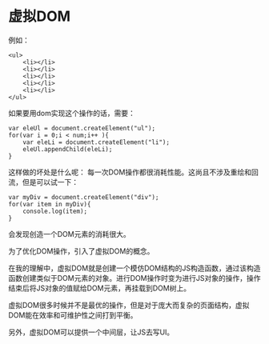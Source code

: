 # 虚拟DOM

例如：

	<ul>
		<li></li>
		<li></li>
		<li></li>
		<li></li>
		<li></li>
	</ul>

如果要用dom实现这个操作的话，需要：

	var eleUl = document.createElement("ul");
	for(var i = 0;i < num;i++ ){
		var eleLi = document.createElement("li");
		eleUl.appendChild(eleLi);
	}
这样做的坏处是什么呢：
每一次DOM操作都很消耗性能。这尚且不涉及重绘和回流，但是可以试一下：

	var myDiv = document.createElement("div");
	for(var item in myDiv){
		console.log(item);
	}
会发现创造一个DOM元素的消耗很大。

为了优化DOM操作，引入了虚拟DOM的概念。

在我的理解中，虚拟DOM就是创建一个模仿DOM结构的JS构造函数，通过该构造函数创建类似于DOM元素的对象。进行DOM操作时变为进行JS对象的操作，操作结束后将JS对象的值赋给DOM元素，再挂载到DOM树上。

虚拟DOM很多时候并不是最优的操作，但是对于庞大而复杂的页面结构，虚拟DOM能在效率和可维护性之间打到平衡。

另外，虚拟DOM可以提供一个中间层，让JS去写UI。